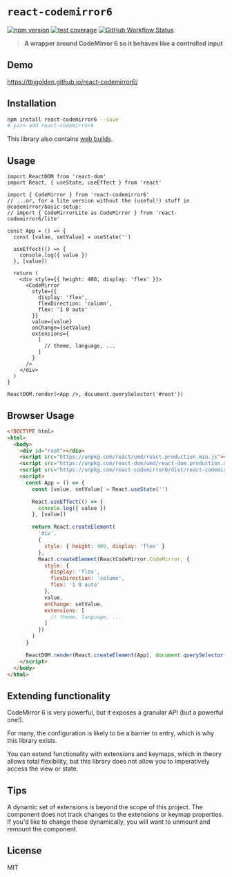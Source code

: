 # `react-codemirror6`

[![npm version](https://img.shields.io/npm/v/react-codemirror6.svg?style=flat-square)](https://www.npmjs.com/package/react-codemirror6)
[![test coverage](https://img.shields.io/badge/dynamic/json?style=flat-square&color=brightgreen&label=coverage&query=%24.total.branches.pct&suffix=%25&url=https%3A%2F%2Funpkg.com%2Freact-codemirror6%2Fcoverage%2Fcoverage-summary.json)](https://www.npmjs.com/package/react-codemirror6)
[![GitHub Workflow Status](https://img.shields.io/github/workflow/status/tbjgolden/react-codemirror6/Release?style=flat-square)](https://github.com/tbjgolden/react-codemirror6/actions?query=workflow%3ARelease)

> **A wrapper around CodeMirror 6 so it behaves like a controlled input**

## Demo

https://tbjgolden.github.io/react-codemirror6/

## Installation

```sh
npm install react-codemirror6 --save
# yarn add react-codemirror6
```

This library also contains [web builds](#browser).

## Usage

```tsx
import ReactDOM from 'react-dom'
import React, { useState, useEffect } from 'react'

import { CodeMirror } from 'react-codemirror6'
// ...or, for a lite version without the (useful!) stuff in @codemirror/basic-setup:
// import { CodeMirrorLite as CodeMirror } from 'react-codemirror6/lite'

const App = () => {
  const [value, setValue] = useState('')

  useEffect(() => {
    console.log({ value })
  }, [value])

  return (
    <div style={{ height: 400, display: 'flex' }}>
      <CodeMirror
        style={{
          display: 'flex',
          flexDirection: 'column',
          flex: '1 0 auto'
        }}
        value={value}
        onChange={setValue}
        extensions={
          [
            // theme, language, ...
          ]
        }
      />
    </div>
  )
}

ReactDOM.render(<App />, document.querySelector('#root'))
```

## Browser Usage

```html
<!DOCTYPE html>
<html>
  <body>
    <div id="root"></div>
    <script src="https://unpkg.com/react/umd/react.production.min.js"></script>
    <script src="https://unpkg.com/react-dom/umd/react-dom.production.min.js"></script>
    <script src="https://unpkg.com/react-codemirror6/dist/react-codemirror6.umd.js"></script>
    <script>
      const App = () => {
        const [value, setValue] = React.useState('')

        React.useEffect(() => {
          console.log({ value })
        }, [value])

        return React.createElement(
          'div',
          {
            style: { height: 400, display: 'flex' }
          },
          React.createElement(ReactCodeMirror.CodeMirror, {
            style: {
              display: 'flex',
              flexDirection: 'column',
              flex: '1 0 auto'
            },
            value,
            onChange: setValue,
            extensions: [
              // theme, language, ...
            ]
          })
        )
      }

      ReactDOM.render(React.createElement(App), document.querySelector('#root'))
    </script>
  </body>
</html>
```

## Extending functionality

CodeMirror 6 is very powerful, but it exposes a granular API (but a powerful
one!).

For many, the configuration is likely to be a barrier to entry, which is why
this library exists.

You can extend functionality with extensions and keymaps, which in theory allows
total flexibility, but this library does not allow you to imperatively access
the view or state.

## Tips

A dynamic set of extensions is beyond the scope of this project. The component
does not track changes to the extensions or keymap properties. If you'd like to
change these dynamically, you will want to unmount and remount the component.

## License

MIT

<!-- Original starter readme: https://github.com/tbjgolden/create-typescript-react-library -->
